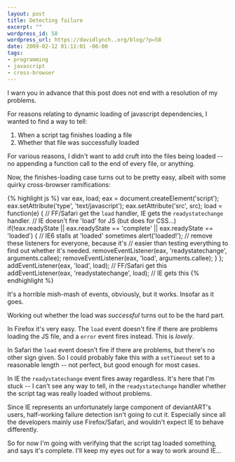 ```yaml
--- 
layout: post
title: Detecting failure
excerpt: ""
wordpress_id: 58
wordpress_url: https://davidlynch..org/blog/?p=58
date: 2009-02-12 01:11:01 -06:00
tags: 
- programming
- javascript
- cross-browser
---
```

I warn you in advance that this post does not end with a resolution of my problems.

For reasons relating to dynamic loading of javascript dependencies, I wanted to find a way to tell:

1. When a script tag finishes loading a file
2. Whether that file was successfully loaded

For various reasons, I didn't want to add cruft into the files being loaded -- no appending a function call to the end of every file, or anything.

Now, the finishes-loading case turns out to be pretty easy, albeit with some quirky cross-browser ramifications:

{% highlight js %}
var eax, load;
eax = document.createElement('script');
eax.setAttribute('type', 'text/javascript');
eax.setAttribute('src', src);
load = function(e) {
    // FF/Safari get the `load` handler, IE gets the `readystatechange` handler.
    // IE doesn't fire 'load' for JS (but does for CSS...)
    if(!eax.readyState || eax.readyState == 'complete' || eax.readyState == 'loaded') {
        // IE6 stalls at 'loaded' sometimes
        alert('loaded!');
        // remove these listeners for everyone, because it's
        // easier than testing everything to find out whether it's needed.
        removeEventListener(eax, 'readystatechange', arguments.callee);
        removeEventListener(eax, 'load', arguments.callee);
    }
};
addEventListener(eax, 'load', load); // FF/Safari get this
addEventListener(eax, 'readystatechange', load); // IE gets this
{% endhighlight %}

It's a horrible mish-mash of events, obviously, but it works. Insofar as it goes.

Working out whether the load was *successful* turns out to be the hard part.

In Firefox it's very easy. The `load` event doesn't fire if there are problems loading the JS file, and a `error` event fires instead. This is *lovely*.

In Safari the `load` event doesn't fire if there are problems, but there's no other sign given. So I could probably fake this with a `setTimeout` set to a reasonable length -- not perfect, but good enough for most cases.

In IE the `readystatechange` event fires away regardless. It's here that I'm stuck -- I can't see any way to tell, in the `readystatechange` handler whether the script tag was really loaded without problems.

Since IE represents an unfortunately large component of deviantART's users, half-working failure detection isn't going to cut it. Especially since all the developers mainly use Firefox/Safari, and wouldn't expect IE to behave differently.

So for now I'm going with verifying that the script tag loaded something, and says it's complete. I'll keep my eyes out for a way to work around IE...
